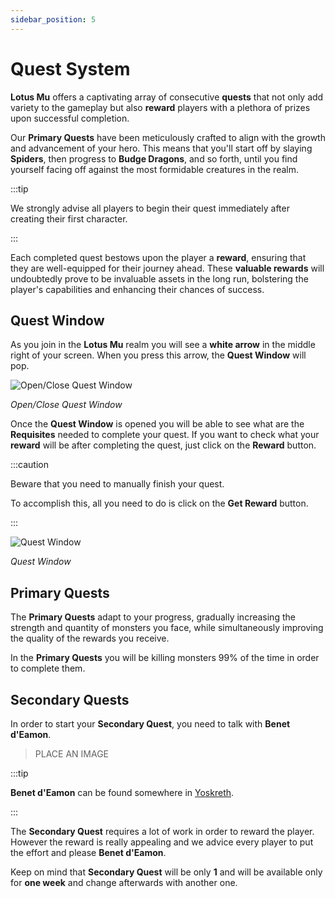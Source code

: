 ```yaml
---
sidebar_position: 5
---
```


# Quest System

**Lotus Mu** offers a captivating array of consecutive **quests** that not only add variety to the gameplay but also **reward** players with a plethora of prizes upon successful completion.

Our **Primary Quests** have been meticulously crafted to align with the growth and advancement of your hero. This means that you'll start off by slaying **Spiders**, then progress to **Budge Dragons**, and so forth, until you find yourself facing off against the most formidable creatures in the realm.

:::tip

We strongly advise all players to begin their quest immediately after creating their first character.

:::

Each completed quest bestows upon the player a **reward**, ensuring that they are well-equipped for their journey ahead. These **valuable rewards** will undoubtedly prove to be invaluable assets in the long run, bolstering the player's capabilities and enhancing their chances of success.

## Quest Window

As you join in the **Lotus Mu** realm you will see a **white arrow** in the middle right of your screen. When you press this arrow, the **Quest Window** will pop.

![Open/Close Quest Window](/img/client-features/open-quest-window.jpg)

_Open/Close Quest Window_

Once the **Quest Window** is opened you will be able to see what are the **Requisites** needed to complete your quest. If you want to check what your **reward** will be after completing the quest, just click on the **Reward** button.

:::caution

Beware that you need to manually finish your quest.

To accomplish this, all you need to do is click on the **Get Reward** button.

:::

![Quest Window](/img/client-features/quest-window.jpg)

_Quest Window_


## Primary Quests

The **Primary Quests** adapt to your progress, gradually increasing the strength and quantity of monsters you face, while simultaneously improving the quality of the rewards you receive.

In the **Primary Quests** you will be killing monsters 99% of the time in order to complete them.

## Secondary Quests

In order to start your **Secondary Quest**, you need to talk with **Benet d'Eamon**.

> PLACE
> AN IMAGE

:::tip

**Benet d'Eamon** can be found somewhere in [Yoskreth](/maps/yoskreth).

:::

The **Secondary Quest** requires a lot of work in order to reward the player. However the reward is really appealing and we advice every player to put the effort and please **Benet d'Eamon**.


Keep on mind that **Secondary Quest** will be only **1** and will be available only for **one week** and change afterwards with another one.